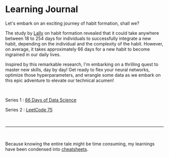 # Learning Journal

Let's embark on an exciting journey of habit formation, shall we?

The study by <a href="http://onlinelibrary.wiley.com/doi/10.1002/ejsp.674/abstract" target="_blank">Lally</a> on habit formation revealed that it could take anywhere between 18 to 254 days for individuals to successfully integrate a new habit, depending on the individual and the complexity of the habit. However, on average, it takes approximately 66 days for a new habit to become ingrained in our daily lives.

Inspired by this remarkable research, I'm embarking on a thrilling quest to master new skills, day by day! Get ready to flex your neural networks, optimize those hyperparameters, and wrangle some data as we embark on this epic adventure to elevate our technical acumen!

<br/>

Series 1 : [66 Days of Data Science](./66%20Days%20of%20Data%20Science/) 

Series 2 : [LeetCode 75](./LeetCode%2075/)

<br/>

---

<br/>

Because knowing the entire tale might be time consuming, my learnings have been condensed into [cheatsheets](./CheatSheet/).
